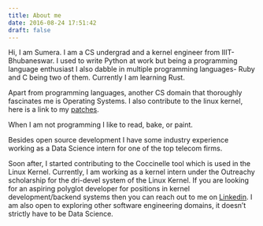 ```yaml
---
title: About me
date: 2016-08-24 17:51:42
draft: false
---
```


Hi, I am Sumera. I am a CS undergrad and a kernel engineer from IIIT-Bhubaneswar.
I used to write Python at work but being a programming language enthusiast I also dabble in multiple programming languages- Ruby and C being two of them.
Currently I am learning Rust. 

Apart from programming languages, another CS domain that thoroughly fascinates me is Operating Systems. 
I also contribute to the linux kernel, here is a link to my [patches](https://git.kernel.org/pub/scm/linux/kernel/git/gregkh/staging.git/log/?h=staging-next&qt=author&q=sumera).

When I am not programming I like to read, bake, or paint.

Besides open source development I have some industry experience working as a Data Science intern for one of the top telecom firms.

Soon after, I started contributing to the Coccinelle tool which is used in the Linux Kernel.
Currently, I am working as a kernel intern under the Outreachy scholarship for the dri-devel system of the Linux Kernel. 
If you are looking for an aspiring polyglot developer for positions in kernel development/backend systems then you can reach out to me on [Linkedin](https://www.linkedin.com/in/sumera-priyadarsini-3b5259129/). 
I am also open to exploring other software engineering domains, it doesn’t strictly have to be Data Science. 